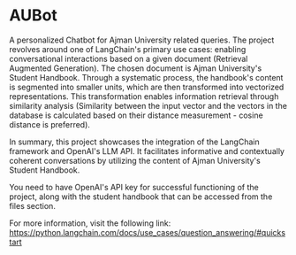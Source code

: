 # AUBot
A personalized Chatbot for Ajman University related queries. The project revolves around one of LangChain's primary use cases: 
enabling conversational interactions based on a given document (Retrieval Augmented Generation). The chosen document is Ajman University's Student Handbook. Through a systematic process, the handbook's content is segmented into smaller units, which are then transformed into vectorized representations. This transformation enables information retrieval through similarity analysis (Similarity between the input vector and the vectors in the database is calculated based on their distance measurement - cosine distance is preferred).

In summary, this project showcases the integration of the LangChain framework and OpenAI's LLM API. It facilitates informative and contextually coherent conversations by utilizing the content of Ajman University's Student Handbook.

You need to have OpenAI's API key for successful functioning of the project, along with the student handbook that can be accessed from the files section.

For more information, visit the following link:
https://python.langchain.com/docs/use_cases/question_answering/#quickstart 

